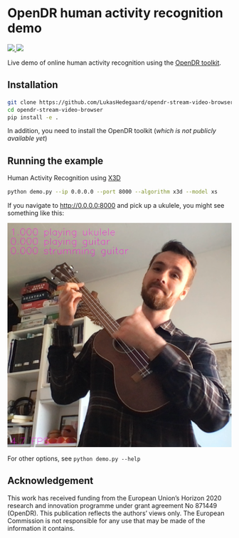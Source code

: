 # OpenDR human activity recognition demo
<div align="left">
  <a href="https://opensource.org/licenses/Apache-2.0">
    <img src="https://img.shields.io/badge/License-Apache%202.0-blue.svg" height="20">
  </a>
  <a href="https://github.com/psf/black">
    <img src="https://img.shields.io/badge/code%20style-black-000000.svg" height="20">
  </a>
</div>

Live demo of online human activity recognition using the [OpenDR toolkit](https://opendr.eu).


## Installation
```bash
git clone https://github.com/LukasHedegaard/opendr-stream-video-browser
cd opendr-stream-video-browser
pip install -e .
```

In addition, you need to install the OpenDR toolkit (_which is not publicly available yet_)


## Running the example
Human Activity Recognition using [X3D](https://openaccess.thecvf.com/content_CVPR_2020/papers/Feichtenhofer_X3D_Expanding_Architectures_for_Efficient_Video_Recognition_CVPR_2020_paper.pdf)
```bash
python demo.py --ip 0.0.0.0 --port 8000 --algorithm x3d --model xs
```

If you navigate to http://0.0.0.0:8000 and pick up a ukulele, you might see something like this:

<img src="activity_recognition/screenshot.png">

For other options, see `python demo.py --help`


## Acknowledgement
This work has received funding from the European Union’s Horizon 2020 research and innovation programme under grant agreement No 871449 (OpenDR). This publication reflects the authors’ views only. The European Commission is not responsible for any use that may be made of the information it contains.
